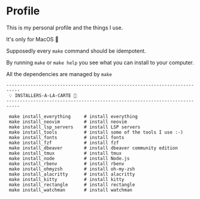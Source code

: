 # Profile

This is my personal profile and the things I use.

It's only for MacOS 🤷

Supposedly every `make` command should be idempotent.

By running `make` or `make help` you see what you can install to your computer.

All the dependencies are managed by `make`

```
---------------------------------------------------------------------------
 💡 INSTALLERS-A-LA-CARTE 🚀
---------------------------------------------------------------------------

 make install_everything     # install everything
 make install_neovim         # install neovim
 make install_lsp_servers    # install LSP servers
 make install_tools          # install some of the tools I use :-)
 make install_fonts          # install fonts
 make install_fzf            # install fzf
 make install_dbeaver        # install dbeaver community edition
 make install_tmux           # install tmux
 make install_node           # install Node.js
 make install_rbenv          # install rbenv
 make install_ohmyzsh        # install oh-my-zsh
 make install_alacritty      # install alacritty
 make install_kitty          # install kitty
 make install_rectangle      # install rectangle
 make install_watchman       # install watchman

```
